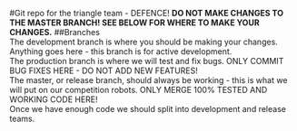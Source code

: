 #Git repo for the triangle team - DEFENCE!
<b>DO NOT MAKE CHANGES TO THE MASTER BRANCH! SEE BELOW FOR WHERE TO MAKE YOUR CHANGES.</b>
##Branches  
The development branch is where you should be making your changes. Anything goes here - this branch is for active development.  
The production branch is where we will test and fix bugs. ONLY COMMIT BUG FIXES HERE - DO NOT ADD NEW FEATURES!  
The master, or release branch, should always be working - this is what we will put on our competition robots. ONLY MERGE 100% TESTED AND WORKING CODE HERE!  
Once we have enough code we should split into development and release teams.